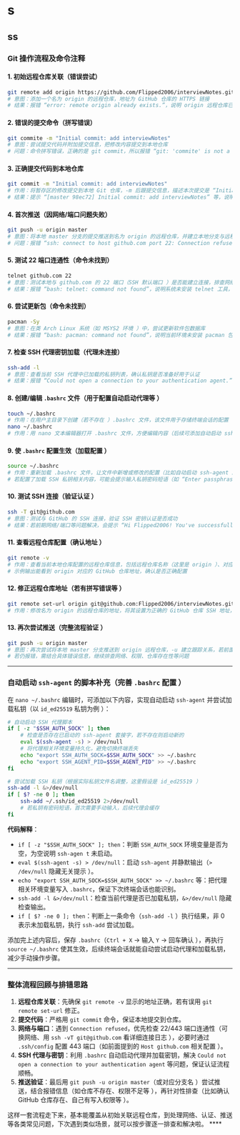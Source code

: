 # s

## ss

### Git 操作流程及命令注释

#### 1. 初始远程仓库关联（错误尝试）

```bash
git remote add origin https://github.com/Flipped2006/interviewNotes.git
# 意图：添加一个名为 origin 的远程仓库，地址为 GitHub 仓库的 HTTPS 链接
# 结果：报错 “error: remote origin already exists.”，说明 origin 远程仓库已存在，无法重复添加, 这是一个对于提交修改的测试
```

#### 2. 错误的提交命令（拼写错误）

```bash
git commite -m "Initial commit: add interviewNotes"
# 意图：尝试提交代码并附加提交信息，把修改内容提交到本地仓库
# 问题：命令拼写错误，正确的是 git commit，所以报错 “git: 'commite' is not a git command. See 'git --help'.”
```

#### 3. 正确提交代码到本地仓库

```bash
git commit -m "Initial commit: add interviewNotes"
# 作用：将暂存区的修改提交到本地 Git 仓库，-m 后跟提交信息，描述本次提交是 “Initial commit: add interviewNotes”
# 结果：提示 “[master 98ec72] Initial commit: add interviewNotes” 等，说明 1 个文件有变更（39 处插入、9 处删除 ），成功提交到本地仓库 
```

#### 4. 首次推送（因网络/端口问题失败）

```bash
git push -u origin master
# 意图：将本地 master 分支的提交推送到名为 origin 的远程仓库，并建立本地分支与远程分支的跟踪关系（-u 参数作用 ）
# 问题：报错 “ssh: connect to host github.com port 22: Connection refused”，说明 22 端口被拒绝，无法通过 SSH 连接远程仓库 
```

#### 5. 测试 22 端口连通性（命令未找到）

```bash
telnet github.com 22
# 意图：测试本地与 github.com 的 22 端口（SSH 默认端口 ）是否能建立连接，排查网络问题 
# 结果：报错 “bash: telnet: command not found”，说明系统未安装 telnet 工具，无法执行该测试 
```

#### 6. 尝试更新包（命令未找到）

```bash
pacman -Sy
# 意图：在类 Arch Linux 系统（如 MSYS2 环境 ）中，尝试更新软件包数据库 
# 结果：报错 “bash: pacman: command not found”，说明当前环境未安装 pacman 包管理器（比如纯 Git Bash 环境 ） 
```

#### 7. 检查 SSH 代理密钥加载（代理未连接）

```bash
ssh-add -l
# 意图：查看当前 SSH 代理中已加载的私钥列表，确认私钥是否准备好用于认证 
# 结果：报错 “Could not open a connection to your authentication agent.”，说明 SSH 认证代理（ssh-agent ）未启动或未连接 
```

#### 8. 创建/编辑 `.bashrc` 文件（用于配置自动启动代理等 ）

```bash
touch ~/.bashrc
# 作用：在用户主目录下创建（若不存在 ）.bashrc 文件，该文件用于存储终端会话的配置（比如环境变量、别名、自动执行脚本等 ）
nano ~/.bashrc
# 作用：用 nano 文本编辑器打开 .bashrc 文件，方便编辑内容（后续可添加自动启动 ssh-agent 等脚本 ） 
```

#### 9. 使 `.bashrc` 配置生效（加载配置 ）

```bash
source ~/.bashrc
# 作用：重新加载 .bashrc 文件，让文件中新增或修改的配置（比如自动启动 ssh-agent 的脚本 ）在当前终端会话中生效 
# 若配置了加载 SSH 私钥相关内容，可能会提示输入私钥密码短语（如 “Enter passphrase for /c/Users/17378/.ssh/id_ed25519:” ） 
```

#### 10. 测试 SSH 连接（验证认证 ）

```bash
ssh -T git@github.com
# 意图：测试与 GitHub 的 SSH 连接，验证 SSH 密钥认证是否成功 
# 结果：若前期网络/端口等问题解决，会提示 “Hi Flipped2006! You've successfully authenticated, but GitHub does not provide shell access.”，说明认证成功；若仍有问题，可能继续报错连接失败相关信息 
```

#### 11. 查看远程仓库配置（确认地址 ）

```bash
git remote -v
# 作用：查看当前本地仓库配置的远程仓库信息，包括远程仓库名称（这里是 origin ）、对应的抓取（fetch ）和推送（push ）地址 
# 示例输出能看到 origin 对应的 GitHub 仓库地址，确认是否正确配置 
```

#### 12. 修正远程仓库地址（若有拼写错误等 ）

```bash
git remote set-url origin git@github.com:Flipped2006/interviewNotes.git
# 作用：修改名为 origin 的远程仓库的地址，将其设置为正确的 GitHub 仓库 SSH 地址，确保本地与远程仓库地址对应上 
```

#### 13. 再次尝试推送（完整流程验证 ）

```bash
git push -u origin master
# 意图：再次尝试将本地 master 分支推送到 origin 远程仓库，-u 建立跟踪关系，若前面的网络、认证、地址等问题都解决，就能成功推送代码到 GitHub 远程仓库 
# 若仍报错，需结合具体错误信息，继续排查网络、权限、仓库存在性等问题 
```

---

### 自动启动 `ssh-agent` 的脚本补充（完善 `.bashrc` 配置 ）

在 `nano ~/.bashrc` 编辑时，可添加以下内容，实现自动启动 `ssh-agent` 并尝试加载私钥（以 `id_ed25519` 私钥为例 ）：

```bash
# 自动启动 SSH 代理脚本
if [ -z "$SSH_AUTH_SOCK" ]; then
    # 检查是否存在已启动的 ssh-agent 套接字，若不存在则启动新的
    eval $(ssh-agent -s) > /dev/null
    # 将代理相关环境变量持久化，避免切换终端丢失
    echo "export SSH_AUTH_SOCK=$SSH_AUTH_SOCK" >> ~/.bashrc
    echo "export SSH_AGENT_PID=$SSH_AGENT_PID" >> ~/.bashrc
fi

# 尝试加载 SSH 私钥（根据实际私钥文件名调整，这里假设是 id_ed25519 ）
ssh-add -l &>/dev/null
if [ $? -ne 0 ]; then
    ssh-add ~/.ssh/id_ed25519 2>/dev/null
    # 若私钥有密码短语，首次需要手动输入，后续代理会缓存
fi
```

**代码解释**：

- `if [ -z "$SSH_AUTH_SOCK" ]; then`：判断 `SSH_AUTH_SOCK` 环境变量是否为空，为空说明 `ssh-agen t` 未启动。
- `eval $(ssh-agent -s) > /dev/null`：启动 `ssh-agent` 并静默输出（`> /dev/null` 隐藏无关提示 ）。
- `echo "export SSH_AUTH_SOCK=$SSH_AUTH_SOCK" >> ~/.bashrc` 等：把代理相关环境变量写入 `.bashrc`，保证下次终端会话也能识别。
- `ssh-add -l &>/dev/null`：检查当前代理是否已加载私钥，`&>/dev/null` 隐藏检查输出。
- `if [ $? -ne 0 ]; then`：判断上一条命令（`ssh-add -l` ）执行结果，非 0 表示未加载私钥，执行 `ssh-add` 尝试加载。

添加完上述内容后，保存 `.bashrc`（`Ctrl + X` → 输入 `Y` → 回车确认 ），再执行 `source ~/.bashrc` 使其生效，后续终端会话就能自动尝试启动代理和加载私钥，减少手动操作步骤。

---

### 整体流程回顾与排错思路

1. **远程仓库关联**：先确保 `git remote -v` 显示的地址正确，若有误用 `git remote set-url` 修正。  
2. **提交代码**：严格用 `git commit` 命令，保证本地提交到仓库。  
3. **网络与端口**：遇到 `Connection refused`，优先检查 22/443 端口连通性（可换网络、用 `ssh -vT git@github.com` 看详细连接日志 ），必要时通过 `.ssh/config` 配置 443 端口（如前面提到的 `Host github.com` 相关配置 ）。  
4. **SSH 代理与密钥**：利用 `.bashrc` 自动启动代理并加载密钥，解决 `Could not open a connection to your authentication agent` 等问题，保证认证流程顺畅。  
5. **推送验证**：最后用 `git push -u origin master`（或对应分支名 ）尝试推送，结合报错信息（如仓库不存在、权限不足等 ），再针对性排查（比如确认 GitHub 仓库存在、自己有写入权限等 ）。

这样一套流程走下来，基本能覆盖从初始关联远程仓库，到处理网络、认证、推送等各类常见问题，下次遇到类似场景，就可以按步骤逐一排查和解决啦。 ****
